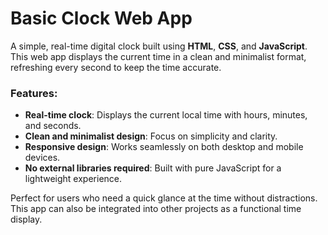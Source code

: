 # Basic Clock Web App

A simple, real-time digital clock built using **HTML**, **CSS**, and **JavaScript**. This web app displays the current time in a clean and minimalist format, refreshing every second to keep the time accurate.

### Features:

* **Real-time clock**: Displays the current local time with hours, minutes, and seconds.
* **Clean and minimalist design**: Focus on simplicity and clarity.
* **Responsive design**: Works seamlessly on both desktop and mobile devices.
* **No external libraries required**: Built with pure JavaScript for a lightweight experience.

Perfect for users who need a quick glance at the time without distractions. This app can also be integrated into other projects as a functional time display.
